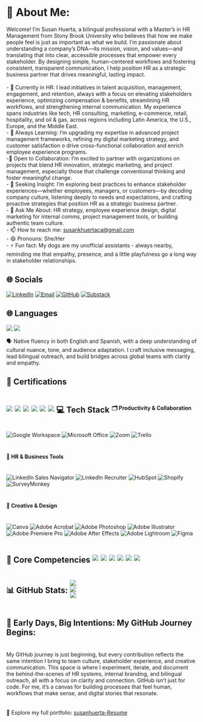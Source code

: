 # 💫 About Me:
Welcome! I’m Susan Huerta, a bilingual professional with a Master’s in HR Management from Stony Brook University who believes that how we make people feel is just as important as what we build. I’m passionate about understanding a company’s DNA—its mission, vision, and values—and translating that into clear, accessible processes that empower every stakeholder. By designing simple, human-centered workflows and fostering consistent, transparent communication, I help position HR as a strategic business partner that drives meaningful, lasting impact.<br><br>- 🔭 Currently in HR: I lead initiatives in talent acquisition, management, engagement, and retention, always with a focus on elevating stakeholders experience, optimizing compensation & benefits, streamlining HR workflows, and strengthening internal communication. My experience spans industries like tech, HR consulting, marketing, e-commerce, retail, hospitality, and oil & gas, across regions including Latin America, the U.S., Europe, and the Middle East.<br>- 🌱 Always Learning: I’m upgrading my expertise in advanced project management frameworks, refining my digital marketing strategy, and customer satisfaction o drive cross-functional collaboration and enrich employee experience programs.<br>-👯 Open to Collaboration: I’m excited to partner with organizations on projects that blend HR innovation, strategic marketing, and project management, especially those that challenge conventional thinking and foster meaningful change.<br>- 🤔 Seeking Insight: I’m exploring best practices to enhance stakeholder experiences—whether employees, managers, or customers—by decoding company culture, listening deeply to needs and expectations, and crafting proactive strategies that position HR as a strategic business partner.<br>- 💬 Ask Me About: HR strategy, employee experience design, digital marketing for internal comms, project management tools, or building authentic team culture.<br>- 📫 How to reach me: susankhuertaca@gmail.com<br>- 😄 Pronouns: She/Her<br>- ⚡ Fun fact: My dogs are my unofficial assistants - always nearby, reminding me that empathy, presence, and a little playfulness go a long way in stakeholder relationships.<br>


## 🌐 Socials  
[![LinkedIn](https://img.shields.io/badge/LinkedIn-blue?logo=linkedin&logoColor=white)](https://www.linkedin.com/in/susanhuertaca/) [![Email](https://img.shields.io/badge/Email-D14836?logo=gmail&logoColor=white)](mailto:susankhuertaca@gmail.com)  [![GitHub](https://img.shields.io/badge/GitHub-black?logo=github&logoColor=white)](https://github.com/SusanHuerta)  [![Substack](https://img.shields.io/badge/Substack-FF6719?logo=substack&logoColor=white)](https://susanimpact.substack.com/.com)   


## 🌐 Languages

<a href="#" style="text-decoration:none;">
  <img src="https://img.shields.io/badge/English-Native-blue?style=flat&logo=googletranslate&logoColor=white" />
</a>
<a href="#" style="text-decoration:none;">
  <img src="https://img.shields.io/badge/Spanish-Native-red?style=flat&logo=googletranslate&logoColor=white" />
</a>

🗣️ Native fluency in both English and Spanish, with a deep understanding of cultural nuance, tone, and audience adaptation. I craft inclusive messaging, lead bilingual outreach, and build bridges across global teams with clarity and empathy.


## 🏅 Certifications

<div style="display: flex; flex-wrap: wrap; gap: 6px; align-items: center;">

  <!-- SHRM-SCP: Blue (SHRM brand) -->
  <img src="https://img.shields.io/badge/SHRM--SCP-May%202025-005A9C?style=flat&logo=shrm&logoColor=white" />

  <!-- HRCI Certifications: Red (HRCI brand) -->
  <img src="https://img.shields.io/badge/SPHR-April%202025-C8102E?style=flat&logo=hrci&logoColor=white" />
  <img src="https://img.shields.io/badge/SPHRi-April%202025-C8102E?style=flat&logo=hrci&logoColor=white" />
  <img src="https://img.shields.io/badge/GPHR-April%202025-C8102E?style=flat&logo=hrci&logoColor=white" />

  <!-- Google Certifications: Google brand colors -->
  <img src="https://img.shields.io/badge/Google%20Project%20Management-Aug%202025-4285F4?style=flat&logo=google&logoColor=white" />
  <img src="https://img.shields.io/badge/Google%20Data%20Analytics-Aug%202025-34A853?style=flat&logo=google&logoColor=white" />


## 💻 Tech Stack  

#### 🗂 Productivity & Collaboration  
![Google Workspace](https://img.shields.io/badge/Google%20Workspace-4285F4?logo=google&logoColor=white) ![Microsoft Office](https://img.shields.io/badge/Microsoft%20Office-D83B01?logo=microsoft-office&logoColor=white) ![Zoom](https://img.shields.io/badge/Zoom-2D8CFF?logo=zoom&logoColor=white) ![Trello](https://img.shields.io/badge/Trello-0052CC?logo=trello&logoColor=white)  

#### 🎯 HR & Business Tools  
![LinkedIn Sales Navigator](https://img.shields.io/badge/LinkedIn%20Sales%20Navigator-0A66C2?logo=linkedin&logoColor=white) ![LinkedIn Recruiter](https://img.shields.io/badge/LinkedIn%20Recruiter-0A66C2?logo=linkedin&logoColor=white) ![HubSpot](https://img.shields.io/badge/HubSpot-FF7A59?logo=hubspot&logoColor=white) ![Shopify](https://img.shields.io/badge/Shopify-7AB55C?logo=shopify&logoColor=white) ![SurveyMonkey](https://img.shields.io/badge/SurveyMonkey-00BF6F?logo=surveymonkey&logoColor=white)  

#### 🎨 Creative & Design  
![Canva](https://img.shields.io/badge/Canva-00C4CC?logo=canva&logoColor=white) ![Adobe Acrobat](https://img.shields.io/badge/Adobe%20Acrobat-FF0000?logo=adobe-acrobat-reader&logoColor=white) ![Adobe Photoshop](https://img.shields.io/badge/Adobe%20Photoshop-31A8FF?logo=adobe-photoshop&logoColor=white) ![Adobe Illustrator](https://img.shields.io/badge/Adobe%20Illustrator-FF9A00?logo=adobe-illustrator&logoColor=white) ![Adobe Premiere Pro](https://img.shields.io/badge/Adobe%20Premiere%20Pro-9999FF?logo=adobe-premiere-pro&logoColor=white) ![Adobe After Effects](https://img.shields.io/badge/Adobe%20After%20Effects-9999FF?logo=adobe-after-effects&logoColor=white) ![Adobe Lightroom](https://img.shields.io/badge/Adobe%20Lightroom-31A8FF?logo=adobe-lightroom&logoColor=white) ![Figma](https://img.shields.io/badge/Figma-F24E1E?logo=figma&logoColor=white)  


## 🧩 Core Competencies

<!-- All badges use soft gray for consistency -->
<img src="https://img.shields.io/badge/Global%20Project%20Coordination-6E6E6E?style=flat&logo=codeforces&logoColor=white" />
<img src="https://img.shields.io/badge/Recruitment%20Strategy%20%26%20Candidate%20Experience-6E6E6E?style=flat&logo=workplace&logoColor=white" />
<img src="https://img.shields.io/badge/Process%20Optimization%20%26%20Workflow%20Efficiency-6E6E6E?style=flat&logo=airtable&logoColor=white" />
<img src="https://img.shields.io/badge/Strategic%20Communication%20%26%20Adaptability-6E6E6E?style=flat&logo=slack&logoColor=white" />
<img src="https://img.shields.io/badge/Leadership%20%26%20Team%20Development-6E6E6E?style=flat&logo=people&logoColor=white" />
<img src="https://img.shields.io/badge/Data--Driven%20Decision%20Making%20%26%20Analytics-6E6E6E?style=flat&logo=powerbi&logoColor=white" />

  
## 📊 GitHub Stats:
![](https://github-readme-stats.vercel.app/api?username=SusanHuerta&theme=dark&hide_border=false&include_all_commits=false&count_private=false)<br/>
![](https://nirzak-streak-stats.vercel.app/?user=SusanHuerta&theme=dark&hide_border=false)<br/>
![](https://github-readme-stats.vercel.app/api/top-langs/?username=SusanHuerta&theme=dark&hide_border=false&include_all_commits=false&count_private=false&layout=compact)


## 🚀 Early Days, Big Intentions: My GitHub Journey Begins:
My GitHub journey is just beginning, but every contribution reflects the same intention I bring to team culture, stakeholder experience, and creative communication.
This space is where I experiment, iterate, and document the behind-the-scenes of HR systems, internal branding, and bilingual outreach, all with a focus on clarity and connection.
GitHub isn’t just for code. For me, it’s a canvas for building processes that feel human, workflows that make sense, and digital stories that resonate.

🔗 Explore my full portfolio: [susanhuerta-Resume](https://github.com/SusanHuerta/susanhuerta-Resume)
